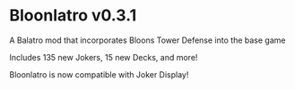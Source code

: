 # Bloonlatro v0.3.1

A Balatro mod that incorporates Bloons Tower Defense into the base game

Includes 135 new Jokers, 15 new Decks, and more!

Bloonlatro is now compatible with Joker Display!